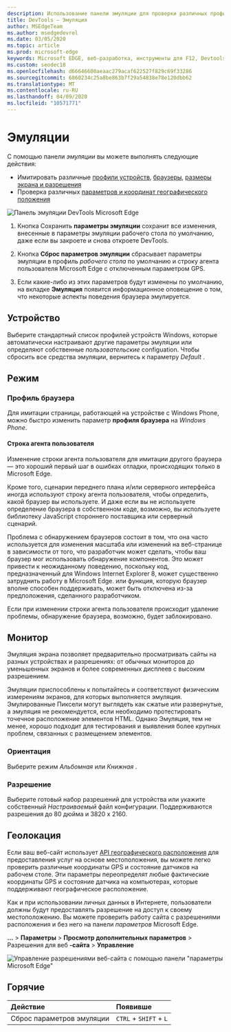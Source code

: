 ```yaml
---
description: Использование панели эмуляции для проверки различных профилей браузера, размеров экрана и разрешения и координат местоположения GPS
title: DevTools — Эмуляция
author: MSEdgeTeam
ms.author: msedgedevrel
ms.date: 03/05/2020
ms.topic: article
ms.prod: microsoft-edge
keywords: Microsoft EDGE, веб-разработка, инструменты для F12, Devtools, эмуляция устройств, разработка с откликом, географическое расположение, разрешение
ms.custom: seodec18
ms.openlocfilehash: d66646600aeaac279acaf622527f829c69f33286
ms.sourcegitcommit: 6860234c25a8be863b7f29a54838e78e120dbb62
ms.translationtype: MT
ms.contentlocale: ru-RU
ms.lasthandoff: 04/09/2020
ms.locfileid: "10571771"
---
```

# Эмуляции

С помощью панели *эмуляции* вы можете выполнять следующие действия:
 - Имитировать различные [профили устройств](#device), [браузеры](#browser-profile), [размеры экрана и разрешения](#display)
 - Проверка различных [параметров и координат географического положения](#geolocation)

![Панель эмуляции DevTools Microsoft Edge](./media/emulation.png)

1. Кнопка Сохранить **параметры эмуляции** сохранит все изменения, внесенные в параметры эмуляции рабочего стола по умолчанию, даже если вы закроете и снова откроете DevTools. 

2. Кнопка **Сброс параметров эмуляции** сбрасывает параметры эмуляции в профиль *рабочего стола* по умолчанию и строку агента пользователя Microsoft Edge с отключенным параметром GPS.

3. Если какие-либо из этих параметров будут изменены по умолчанию, на вкладке **Эмуляция** появится информационное оповещение о том, что некоторые аспекты поведения браузера эмулируется.

## Устройство

Выберите стандартный список профилей устройств Windows, которые автоматически настраивают другие параметры эмуляции или определяют собственные *пользовательские* configuation. Чтобы сбросить все средства эмуляции, вернитесь к параметру *Default* .

## Режим

### Профиль браузера
Для имитации страницы, работающей на устройстве с Windows Phone, можно быстро изменить параметр **профиля браузера** на *Windows Phone*.

#### Строка агента пользователя

Изменение строки агента пользователя для имитации другого браузера — это хороший первый шаг в ошибках отладки, происходящих только в Microsoft Edge. 

Кроме того, сценарии переднего плана и/или серверного интерфейса иногда используют строку агента пользователя, чтобы определить, какой браузер вы используете. И даже если вы не используете определение браузера в собственном коде, возможно, вы используете библиотеку JavaScript стороннего поставщика или серверный сценарий.

Проблема с обнаружением браузеров состоит в том, что она часто используется для изменения масштаба или изменений на веб-странице в зависимости от того, что разработчик может сделать, чтобы ваш браузер мог использовать обнаружение компонентов. Это может привести к неожиданному поведению, поскольку код, предназначенный для Windows Internet Explorer 8, может существенно затруднить работу в Microsoft Edge. или функция, которую браузер вполне способен поддерживать, может быть отключена из-за предположения, сделанного разработчиком.

Если при изменении строки агента пользователя происходит удаление проблемы, обнаружение браузера, возможно, будет заблокировано.

## Монитор

Эмуляция экрана позволяет предварительно просматривать сайты на разных устройствах и разрешениях: от обычных мониторов до уменьшенных экранов и более современных дисплеев с высоким разрешением.

Эмуляции приспособлены к попытайтесь и соответствуют физическим измерениям экранов, для которых выполняется эмуляция. Эмулированные Пиксели могут выглядеть как сжатые или развернутые, а эмуляция не рекомендуется, если необходимо протестировать точечное расположение элементов HTML. Однако Эмуляция, тем не менее, хорошо подходит для тестирования и выявления более крупных проблем, связанных с размещением элементов.

### Ориентация

Выберите режим *Альбомная* или *Книжная* .

### Разрешение

Выберите готовый набор разрешений для устройства или укажите собственный *Настраиваемый* файл конфигурации. Поддерживаются разрешения до 80 дюйма и 3820 x 2160.

## Геолокация

Если ваш веб-сайт использует [API географического расположения](https://developer.mozilla.org/docs/Web/API/Geolocation/Using_geolocation) для предоставления услуг на основе местоположения, вы можете легко проверить различные координаты GPS и состояние датчиков на рабочем столе. Эти параметры переопределят любые фактические координаты GPS и состояние датчика на компьютерах, которые поддерживают географическое расположение. 

Как и при использовании личных данных в Интернете, пользователи должны будут предоставлять разрешение на доступ к своему местоположению. Вы можете проверить работу сайта с разрешениями расположения и без него на панели *параметров* Microsoft Edge.

**...** >  **Параметры**  >  **Просмотр дополнительных параметров**  >  Разрешения для веб **-сайта**  >  **Управление**

![Управление разрешениями веб-сайта с помощью панели "параметры Microsoft Edge"](./media/settings_manage_permissions.png)

## Горячие

| Действие                   | Появивше               |
|:-------------------------|:-----------------------|
| Сброс параметров эмуляции | `CTRL` + `SHIFT` + `L` |
